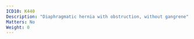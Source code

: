 ```yaml
---
ICD10: K440
Description: "Diaphragmatic hernia with obstruction, without gangrene"
Matters: No
Weight: 0
---
```


